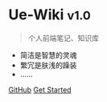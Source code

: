 <!-- ![logo](_media/icon.svg) -->

# Ue-Wiki <small>v1.0</small>

> 个人前端笔记、知识库

- 简洁是智慧的灵魂
- 繁冗是肤浅的躁装
- ……

[GitHub](https://github.com/popdo/uewiki/)
[Get Started](README.md)

<!-- 背景图片 -->
<!-- ![](_media/bg.png) -->

<!-- 背景色：留空自动随机渐变背景 -->
<!-- ![color](#f0f0f0) -->
